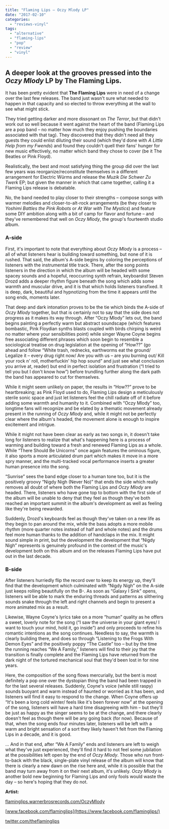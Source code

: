 ```yaml
---
title: "Flaming Lips – Oczy Mlody LP"
date: "2017-02-10"
categories: 
  - "reviews-vinyl"
tags: 
  - "alternative"
  - "flaming-lips"
  - "pop"
  - "review"
  - "vinyl"
---
```


## A deeper look at the grooves pressed into the _Oczy Mlody_ LP by The Flaming Lips.

It has been pretty evident that **The Flaming Lips** were in need of a change over the last few releases. The band just wasn't sure what needed to happen in that capacity and so elected to throw everything at the wall to see what might stick.

They tried getting darker and more dissonant on _The Terror_, but that didn't work out so well because it went against the heart of the band (Flaming Lips are a pop band – no matter how much they enjoy pushing the boundaries associated with that tag). They discovered that they didn't need all they guests they could enlist diluting their sound (which they'd done with _A Little Help from my Fwends_) and found they couldn't quell their fans' hunger for new music effectively, no matter which band they chose to cover (be it The Beatles or Pink Floyd).

Realistically, the best and most satisfying thing the group did over the last few years was reorganize/reconstitute themselves in a different arrangement for Electric Würms and release the _Muzik Die Schwer Zu Twerk_ EP; but given the manner in which that came together, calling it a Flaming Lips release is debatable.

No, the band needed to play closer to their strengths – compose songs with warmer melodies and closer-to-alt-rock arrangements (be they closer to _Yoshimi Battles the Pink Robots_ or _At War with The Mystics_) and feature some DIY ambition along with a bit of camp for flavor and fortune – and they've remembered that well on _Oczy Mlody_, the group's fourteenth studio album.

### A-side

First, it's important to note that everything about _Oczy Mlody_ is a process – all of what listeners hear is building toward something, but none of it is rushed. That said, the album's A-side begins by coloring the perceptions of listeners with the instrumental title track. There, after the song points listeners in the direction in which the album will be headed with some spacey sounds and a hopeful, reoccurring synth refrain, keyboardist Steven Drozd adds a deeper rhythm figure beneath the song which adds some warmth and muscular drive, and it is that which holds listeners transfixed. It is deep, dark, beautiful and hypnotizing from the time it appears until the song ends, moments later.

That deep and dark intonation proves to be the tie which binds the A-side of _Oczy Mlody_ together, but that is certainly not to say that the side does not progress as it makes its way through. After “Oczy Mlody” lets out, the band begins painting a perfectly warm but abstract soundscape (which features bombastic, Pink Floydian synths blasts coupled with birds chirping is weird no matter where your sensibilities point) while singer Wayne Coyne begins free associating different phrases which soon begin to resemble a sociological treatise on drug legislation at the opening of “How??” (go ahead and follow “White trash, rednecks, earthworms eat the ground/ Legalize it – every drug right now/ Are you with us – are you burning out/ Kill your rock n' roll, motherfuckin' hip hop sound” and just see what conclusion you arrive at, reader) but end in perfect isolation and frustration (“I tried to tell you but I don't know how”) before trundling further along the dark path the band has appeared to cut for themselves.

While it might seem unlikely on paper, the results in “How??” prove to be heartbreaking; as Pink Floyd used to do, Flaming Lips design a meticulously sterile sonic space and just let listeners feel the chill radiate off of it before adding some warmth and humanity to it. Combined with “Oczy Mlody” too, longtime fans will recognize and be elated by a thematic movement already present in the running of _Oczy Mlody_ and, while it might not be perfectly clear where the album's headed, the movement alone is enough to inspire excitement and intrigue.

While it might not have been clear as early as two songs in, it doesn't take long for listeners to realize that what's happening here is a process of warming and building toward a fresh and renewed Flaming Lips as a whole. While “There Should Be Unicorns” once again features the ominous figure, it also sports a more articulated drum part which makes it move in a more spry manner, and the multi-tracked vocal performance inserts a greater human presence into the song.

“Sunrise” sees the band edge closer to a human tone too, but it is the positively groovy “Nigdy Nigh (Never No)” that ends the side which really removes all doubt of where both the Flaming Lips and _Oczy Mlody_ are headed. There, listeners who have gone top to bottom with the first side of the album will be unable to deny that they feel as though they've both reached an important summit in the album's development as well as feeling like they're being rewarded.

Suddenly, Drozd's keyboards feel as though they've taken on a new life as they begin to pan around the mix, while the bass adopts a more mobile rhythm (more quarter notes instead of half and whole notes) and the drums feel more human thanks to the addition of handclaps in the mix. It might sound simple in print, but the development the development that “Nigdy Nigh” represents is genuinely profound in the context of the music's development both on this album and on the releases Flaming Lips have put out in the last decade.

### B-side

After listeners hurriedly flip the record over to keep its energy up, they'll find that the development which culminated with “Nigdy Nigh” on the A-side just keeps rolling beautifully on the B-. As soon as “Galaxy I Sink” opens, listeners will be able to mark the enduring threads and patterns as slithering sounds snake through the left and right channels and begin to present a more animated mix as a result.

Likewise, Wayne Coyne's lyrics take on a more “human” quality as he offers a sweet, loverly note for the song (“I saw the universe in your giant eyes/ I want to touch your mind, hold it, go inside”) and only proceeds to refine his romantic intentions as the song continues. Needless to say, the warmth is clearly building there, and does so through “Listening to the Frogs With Demon Eyes” and the positively poppy “The Castle” too – but by the time the running reaches “We A Family,” listeners will find to their joy that the transition is finally complete and the Flaming Lips have returned from the dark night of the tortured mechanical soul that they'd been lost in for nine years.

Here, the composition of the song flows mercurially, but the bent is most definitely a pop one over the dystopian thing the band had been trapped in for the last several releases. Suddenly, Coyne's voice (while still raspy) sounds buoyant and warm instead of haunted or worried as it has been, and listeners will find it easy to respond to the change. When Coyne offers up “It's been a long cold winter/ feels like it's been forever now” at the opening of the song, listeners will have a hard time disagreeing with him – but they'll be just as happy as the singer seems to be at the change, and there clearly doesn't feel as though there will be any going back (for now). Because of that, when the song ends four minutes later, listeners will be left with a warm and bright sensation of a sort they likely haven't felt from the Flaming Lips in a decade, and it is good.

... And in that end, after “We A Family” ends and listeners are left to weigh what they've just experienced, they'll find it hard to not feel some jubilation at the possibilities left open by the end of _Oczy Mlody_. Those who run front-to-back with the black, single-plate vinyl release of the album will know that there is clearly a new dawn on the rise here and, while it is possible that the band may turn away from it on their next album, it's unlikely. _Oczy Mlody_ is another bold new beginning for Flaming Lips and only fools would waste the day – so here's hoping that they do not.

**Artist:**

[flaminglips.warnerbrosrecords.com/OczyMlody](http://flaminglips.warnerbrosrecords.com/OczyMlody/)

[www.facebook.com/flaminglips](https://www.facebook.com/flaminglips/)

[twitter.com/theflaminglips](https://twitter.com/theflaminglips?lang=en)
